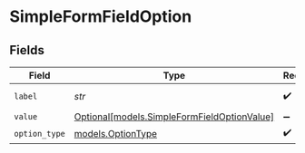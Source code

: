 # SimpleFormFieldOption


## Fields

| Field                                                                                  | Type                                                                                   | Required                                                                               | Description                                                                            | Example                                                                                |
| -------------------------------------------------------------------------------------- | -------------------------------------------------------------------------------------- | -------------------------------------------------------------------------------------- | -------------------------------------------------------------------------------------- | -------------------------------------------------------------------------------------- |
| `label`                                                                                | *str*                                                                                  | :heavy_check_mark:                                                                     | N/A                                                                                    | General Channel                                                                        |
| `value`                                                                                | [Optional[models.SimpleFormFieldOptionValue]](../models/simpleformfieldoptionvalue.md) | :heavy_minus_sign:                                                                     | N/A                                                                                    |                                                                                        |
| `option_type`                                                                          | [models.OptionType](../models/optiontype.md)                                           | :heavy_check_mark:                                                                     | N/A                                                                                    |                                                                                        |